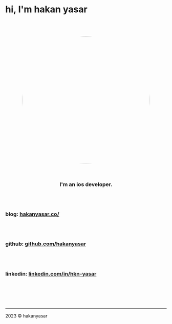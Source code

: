 # hi, I'm hakan yasar
<br><br>

<p align="center">
<img src="https://user-images.githubusercontent.com/6243566/212996083-e915d011-bbf8-4e7a-85d2-e9f4dbf3cb78.png" height="400" width="400" style="border-radius:50%" >
</p>
  
<br>
<h3 align="center">
I'm an ios developer. 
</h3>


<br><br>

<p align="center">

<h3>blog: <a href="https://www.hakanyasar.co/" align="center">hakanyasar.co/</a> </h3>

<br><br>

<h3>github: <a href="https://github.com/hakanyasar" align="center">github.com/hakanyasar</a> </h3>

<br><br>

<h3>linkedin: <a href="https://www.linkedin.com/in/hkn-yasar/" align="center">linkedin.com/in/hkn-yasar</a> </h3>

</p>  
  
<br><br><br><br>

***
2023 © hakanyasar
